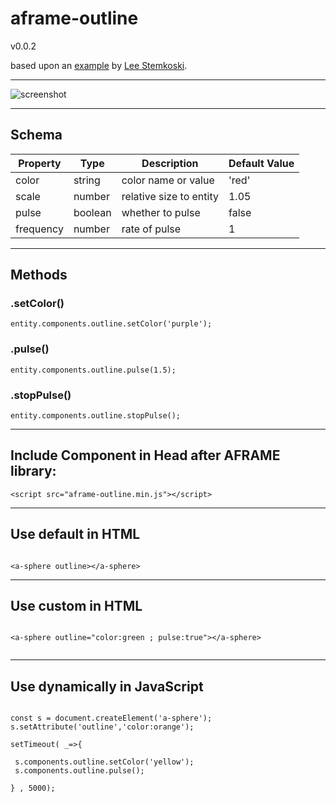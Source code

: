 # aframe-outline
v0.0.2

based upon an [example](https://stemkoski.github.io/Three.js/Outline.html) by [Lee Stemkoski](https://github.com/stemkoski).

____

![screenshot](https://cdn.glitch.com/4bcf2fe0-a91a-4620-8351-a4c042393de4%2Faframe-outline.gif?v=1577054663540)

____

## Schema

|Property|Type|Description|Default Value| 
|---|---|---|---|
|color|string|color name or value|'red'|
|scale|number|relative size to entity|1.05|
|pulse|boolean|whether to pulse|false|
|frequency|number|rate of pulse|1|

____

## Methods

### .setColor(<string>)
  
  ```
  entity.components.outline.setColor('purple');
  ```
### .pulse(<frequency>)
  ```
  entity.components.outline.pulse(1.5);
  ```
### .stopPulse()
  ```
  entity.components.outline.stopPulse();
  ```
  
  ____


## Include Component in Head after AFRAME library:

```
<script src="aframe-outline.min.js"></script>

```
___

## Use default in HTML

```

<a-sphere outline></a-sphere>

```
___

## Use custom in HTML

```

<a-sphere outline="color:green ; pulse:true"></a-sphere>


```

___

## Use dynamically in JavaScript

```

const s = document.createElement('a-sphere');
s.setAttribute('outline','color:orange');

setTimeout( _=>{

 s.components.outline.setColor('yellow');
 s.components.outline.pulse();

} , 5000);

```


